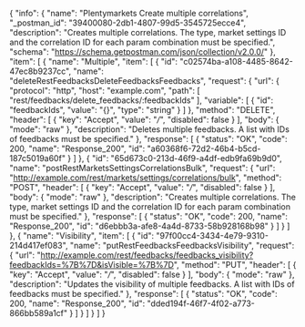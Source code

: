 {
  "info": {
    "name": "Plentymarkets Create multiple correlations",
    "_postman_id": "39400080-2db1-4807-99d5-3545725ecce4",
    "description": "Creates multiple correlations. The type, market settings ID and the correlation ID for each param combination must be specified.",
    "schema": "https://schema.getpostman.com/json/collection/v2.0.0/"
  },
  "item": [
    {
      "name": "Multiple",
      "item": [
        {
          "id": "c02574ba-a108-4485-8642-47ec8b9237cc",
          "name": "deleteRestFeedbacksDeleteFeedbacksFeedbacks",
          "request": {
            "url": {
              "protocol": "http",
              "host": "example.com",
              "path": [
                "rest/feedbacks/delete_feedbacks/:feedbackIds"
              ],
              "variable": [
                {
                  "id": "feedbackIds",
                  "value": "{}",
                  "type": "string"
                }
              ]
            },
            "method": "DELETE",
            "header": [
              {
                "key": "Accept",
                "value": "*/*",
                "disabled": false
              }
            ],
            "body": {
              "mode": "raw"
            },
            "description": "Deletes multiple feedbacks. A list with IDs of feedbacks must be specified."
          },
          "response": [
            {
              "status": "OK",
              "code": 200,
              "name": "Response_200",
              "id": "a60368f6-72d2-46b4-b5cd-187c5019a60f"
            }
          ]
        },
        {
          "id": "65d673c0-213d-46f9-a4df-edb9fa69b9d0",
          "name": "postRestMarketsSettingsCorrelationsBulk",
          "request": {
            "url": "http://example.com/rest/markets/settings/correlations/bulk",
            "method": "POST",
            "header": [
              {
                "key": "Accept",
                "value": "*/*",
                "disabled": false
              }
            ],
            "body": {
              "mode": "raw"
            },
            "description": "Creates multiple correlations. The type, market settings ID and the correlation ID for each param combination must be specified."
          },
          "response": [
            {
              "status": "OK",
              "code": 200,
              "name": "Response_200",
              "id": "d6ebbb3a-afe8-4a4d-8733-58b928168b98"
            }
          ]
        }
      ]
    },
    {
      "name": "Visibility",
      "item": [
        {
          "id": "97f00cc4-3434-4e79-9310-214d417ef083",
          "name": "putRestFeedbacksFeedbacksVisibility",
          "request": {
            "url": "http://example.com/rest/feedbacks/feedbacks_visibility?feedbackIds=%7B%7D&isVisible=%7B%7D",
            "method": "PUT",
            "header": [
              {
                "key": "Accept",
                "value": "*/*",
                "disabled": false
              }
            ],
            "body": {
              "mode": "raw"
            },
            "description": "Updates the visibility of multiple feedbacks. A list with IDs of feedbacks must be specified."
          },
          "response": [
            {
              "status": "OK",
              "code": 200,
              "name": "Response_200",
              "id": "dded194f-46f7-4f02-a773-866bb589a1cf"
            }
          ]
        }
      ]
    }
  ]
}